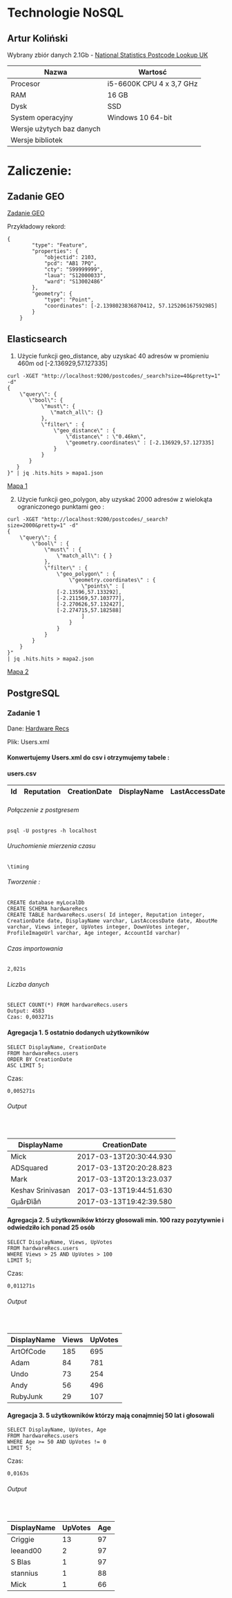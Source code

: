 # Technologie NoSQL

## Artur Koliński

Wybrany zbiór danych 2.1Gb - [National Statistics Postcode Lookup UK](http://geoportal.statistics.gov.uk/datasets/055c2d8135ca4297a85d624bb68aefdb_0.geojson)

| Nazwa | Wartosć    |
|-----------------------|------------|
| Procesor | i5-6600K CPU 4 x 3,7 GHz |
| RAM | 16 GB |
| Dysk | SSD |
| System operacyjny | Windows 10 64-bit |
| Wersje użytych baz danych | |
| Wersje bibliotek | |

# Zaliczenie:

## Zadanie GEO
[Zadanie GEO](https://artkolinski.github.io/NoSQL/) 

Przykładowy rekord:
```
{
		"type": "Feature",
		"properties": {
			"objectid": 2103,
			"pcd": "AB1 7PQ",
			"cty": "S99999999",
			"laua": "S12000033",
			"ward": "S13002486"
		},
		"geometry": {
			"type": "Point",
			"coordinates": [-2.1398023836870412, 57.125206167592985]
		}
	}
```

## Elasticsearch

1. Użycie funkcji geo_distance, aby uzyskać 40 adresów w promieniu 460m od [-2.136929,57.127335]
```
curl -XGET "http://localhost:9200/postcodes/_search?size=40&pretty=1" -d"
{
    \"query\": {
       \"bool\": {
           \"must\": {
              \"match_all\": {}
           },
           \"filter\" : {
               \"geo_distance\" : {
                   \"distance\" : \"0.46km\",
                   \"geometry.coordinates\" : [-2.136929,57.127335]
               }
           }
       }
   }
}" | jq .hits.hits > mapa1.json
```
[Mapa 1](https://github.com/artkolinski/NoSQL/blob/master/mapa1.geojson) 


2. Użycie funkcji geo_polygon, aby uzyskać 2000 adresów z wielokąta ograniczonego punktami geo :
```
curl -XGET "http://localhost:9200/postcodes/_search?size=2000&pretty=1" -d"
{
    \"query\": {
        \"bool\" : {
            \"must\" : {
                \"match_all\": { }
            },
            \"filter\" : {
                \"geo_polygon\" : {
                    \"geometry.coordinates\" : {
                        \"points\" : [
				[-2.13596,57.133292],
				[-2.211569,57.103777],
				[-2.270626,57.132427],
				[-2.274715,57.182588]
                        ]
                    }
                }
            }
        }
    }
}"
| jq .hits.hits > mapa2.json
```
[Mapa 2](https://github.com/artkolinski/NoSQL/blob/master/mapa2.geojson) 


## PostgreSQL

### Zadanie 1

Dane: [Hardware Recs](https://archive.org/download/stackexchange/hardwarerecs.stackexchange.com.7z)

Plik: Users.xml

#### Konwertujemy Users.xml do csv i otrzymujemy tabele :

#### users.csv 

|Id|Reputation|CreationDate|DisplayName|LastAccessDate|AboutMe|Views|UpVotes|DownVotes|ProfileImageUrl|Age|AccountId|
|---|----------------|------|------------|------------|------|--------|--------|--------|--------|--------|--------|

<h6>Połączenie z postgresem</h6>

```
psql -U postgres -h localhost
```

<h6>Uruchomienie mierzenia czasu</h6>

```
\timing
```

<h6>Tworzenie :</h6>

```
CREATE database myLocalDb
CREATE SCHEMA hardwareRecs
CREATE TABLE hardwareRecs.users( Id integer, Reputation integer, CreationDate date, DisplayName varchar, LastAccessDate date, AboutMe varchar, Views integer, UpVotes integer, DownVotes integer, ProfileImageUrl varchar, Age integer, AccountId varchar)
```

<h6>Czas importowania</h6>

```
2,021s
```

<h6>Liczba danych</h6>

```
SELECT COUNT(*) FROM hardwareRecs.users
Output: 4583
Czas: 0,003271s
```

<h4>Agregacja 1. 5 ostatnio dodanych użytkowników</h4>

```
SELECT DisplayName, CreationDate 
FROM hardwareRecs.users 
ORDER BY CreationDate 
ASC LIMIT 5;
```
Czas:
```
0,005271s
```

<h6>Output</h6>
<br>
<table>
  <thead>
    <tr>
      <th>DisplayName</th>
      <th>CreationDate</th>
    </tr>
  </thead>
  <tbody>
    <tr>
      <td>Mick</td>
      <td>2017-03-13T20:30:44.930</td>
    </tr>
    <tr>
      <td>ADSquared</td>
      <td>2017-03-13T20:20:28.823</td>
    </tr>
    <tr>
      <td>Mark</td>
      <td>2017-03-13T20:13:23.037</td>
    </tr>
    <tr>
      <td>Keshav Srinivasan</td>
      <td>2017-03-13T19:44:51.630</td>
    </tr>
    <tr>
      <td>GµårÐïåñ</td>
      <td>2017-03-13T19:42:39.580</td>
    </tr>
 </tbody>
</table>

<h4>Agregacja 2. 5 użytkowników którzy głosowali min. 100 razy pozytywnie i odwiedziło ich ponad 25 osób</h4>

```
SELECT DisplayName, Views, UpVotes
FROM hardwareRecs.users 
WHERE Views > 25 AND UpVotes > 100
LIMIT 5;
```
Czas:
```
0,011271s
```

<h6>Output</h6>
<br>
<table>
  <thead>
    <tr>
      <th>DisplayName</th>
      <th>Views</th>
      <th>UpVotes</th>
    </tr>
  </thead>
  <tbody>
    <tr>
      <td>ArtOfCode</td>
      <td>185</td>
      <td>695</td>
    </tr>
    <tr>
      <td>Adam</td>
      <td>84</td>
      <td>781</td>
    </tr>
    <tr>
      <td>Undo</td>
      <td>73</td>
      <td>254</td>
    </tr>
    <tr>
      <td>Andy</td>
      <td>56</td>
      <td>496</td>
    </tr>
    <tr>
      <td>RubyJunk</td>
      <td>29</td>
      <td>107</td>
    </tr>
 </tbody>
</table>

<h4>Agregacja 3. 5 użytkowników którzy mają conajmniej 50 lat i głosowali</h4>

```
SELECT DisplayName, UpVotes, Age
FROM hardwareRecs.users 
WHERE Age >= 50 AND UpVotes != 0
LIMIT 5;
```
Czas:
```
0,0163s
```

<h6>Output</h6>
<br>
<table>
  <thead>
    <tr>
      <th>DisplayName</th>
      <th>UpVotes</th>
      <th>Age</th>
    </tr>
  </thead>
  <tbody>
    <tr>
      <td>Criggie</td>
      <td>13</td>
      <td>97
</td>
    </tr>
    <tr>
      <td>leeand00</td>
      <td>2</td>
      <td>97
</td>
    </tr>
    <tr>
      <td>S Blas</td>
      <td>1</td>
      <td>97
</td>
    </tr>
    <tr>
      <td>stannius</td>
      <td>1</td>
      <td>88
</td>
    </tr>
    <tr>
      <td>Mick</td>
      <td>1</td>
      <td>66</td>
    </tr>
 </tbody>
</table>
